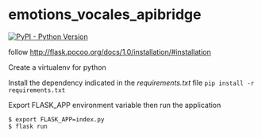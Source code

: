 # emotions_vocales_apibridge

[![PyPI - Python Version](https://img.shields.io/badge/python-2.7-blue.svg)](https://docs.python.org/2/whatsnew/2.7.html)

follow http://flask.pocoo.org/docs/1.0/installation/#installation

Create a virtualenv for python

Install the dependency indicated in the *requirements.txt* file
`pip install -r requirements.txt`

Export FLASK_APP environment variable then run the application

```
$ export FLASK_APP=index.py
$ flask run
```

